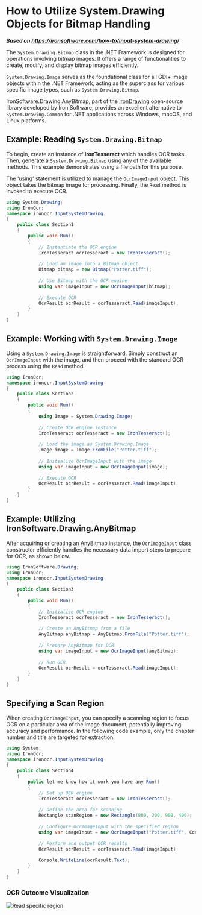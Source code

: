 # How to Utilize System.Drawing Objects for Bitmap Handling

***Based on <https://ironsoftware.com/how-to/input-system-drawing/>***


The `System.Drawing.Bitmap` class in the .NET Framework is designed for operations involving bitmap images. It offers a range of functionalities to create, modify, and display bitmap images efficiently.

`System.Drawing.Image` serves as the foundational class for all GDI+ image objects within the .NET Framework, acting as the superclass for various specific image types, such as `System.Drawing.Bitmap`.

IronSoftware.Drawing.AnyBitmap, part of the [IronDrawing](https://ironsoftware.com/open-source/csharp/drawing/docs/) open-source library developed by Iron Software, provides an excellent alternative to `System.Drawing.Common` for .NET applications across Windows, macOS, and Linux platforms.

## Example: Reading `System.Drawing.Bitmap`

To begin, create an instance of **IronTesseract** which handles OCR tasks. Then, generate a `System.Drawing.Bitmap` using any of the available methods. This example demonstrates using a file path for this purpose.

The 'using' statement is utilized to manage the `OcrImageInput` object. This object takes the bitmap image for processing. Finally, the `Read` method is invoked to execute OCR.

```cs
using System.Drawing;
using IronOcr;
namespace ironocr.InputSystemDrawing
{
    public class Section1
    {
        public void Run()
        {
            // Instantiate the OCR engine
            IronTesseract ocrTesseract = new IronTesseract();
            
            // Load an image into a Bitmap object
            Bitmap bitmap = new Bitmap("Potter.tiff");
            
            // Use Bitmap with the OCR engine
            using var imageInput = new OcrImageInput(bitmap);
            
            // Execute OCR
            OcrResult ocrResult = ocrTesseract.Read(imageInput);
        }
    }
}
```

## Example: Working with `System.Drawing.Image`

Using a `System.Drawing.Image` is straightforward. Simply construct an `OcrImageInput` with the image, and then proceed with the standard OCR process using the `Read` method.

```cs
using IronOcr;
namespace ironocr.InputSystemDrawing
{
    public class Section2
    {
        public void Run()
        {
            using Image = System.Drawing.Image;
            
            // Create OCR engine instance
            IronTesseract ocrTesseract = new IronTesseract();
            
            // Load the image as System.Drawing.Image
            Image image = Image.FromFile("Potter.tiff");
            
            // Initialize OcrImageInput with the image
            using var imageInput = new OcrImageInput(image);
            
            // Execute OCR
            OcrResult ocrResult = ocrTesseract.Read(imageInput);
        }
    }
}
```

## Example: Utilizing IronSoftware.Drawing.AnyBitmap

After acquiring or creating an AnyBitmap instance, the `OcrImageInput` class constructor efficiently handles the necessary data import steps to prepare for OCR, as shown below.

```cs
using IronSoftware.Drawing;
using IronOcr;
namespace ironocr.InputSystemDrawing
{
    public class Section3
    {
        public void Run()
        {
            // Initialize OCR engine
            IronTesseract ocrTesseract = new IronTesseract();
            
            // Create an AnyBitmap from a file
            AnyBitmap anyBitmap = AnyBitmap.FromFile("Potter.tiff");
            
            // Prepare AnyBitmap for OCR
            using var imageInput = new OcrImageInput(anyBitmap);
            
            // Run OCR
            OcrResult ocrResult = ocrTesseract.Read(imageInput);
        }
    }
}
```

## Specifying a Scan Region

When creating `OcrImageInput`, you can specify a scanning region to focus OCR on a particular area of the image document, potentially improving accuracy and performance. In the following code example, only the chapter number and title are targeted for extraction.

```cs
using System;
using IronOcr;
namespace ironocr.InputSystemDrawing
{
    public class Section4
    {
        public let me know how it work you have any Run()
        {
            // Set up OCR engine
            IronTesseract ocrTesseract = new IronTesseract();
            
            // Define the area for scanning
            Rectangle scanRegion = new Rectangle(800, 200, 900, 400);
            
            // Configure OcrImageInput with the specified region
            using var imageInput = new OcrImageInput("Potter.tiff", ContentArea: scanRegion);
            
            // Perform and output OCR results
            OcrResult ocrResult = ocrTesseract.Read(imageInput);
            
            Console.WriteLine(ocrResult.Text);
        }
    }
}
```

### OCR Outcome Visualization

<div class="content-img-align-center">
    <div class="center-image-wrapper">
         <img src="https://ironsoftware.com/static-assets/ocr/how-to/input-images/read-specific-region.webp" alt="Read specific region" class="img-responsive add-shadow">
    </div>
</div>